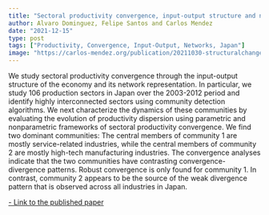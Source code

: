 ```yaml
---
title: "Sectoral productivity convergence, input-output structure and network communities in Japan"
author: Alvaro Dominguez, Felipe Santos and Carlos Mendez 
date: "2021-12-15"
type: post
tags: ["Productivity, Convergence, Input-Output, Networks, Japan"]
image: "https://carlos-mendez.org/publication/20211030-structuralchange/featured.jpg "
---
```



We study sectoral productivity convergence through the input-output structure of the economy and its network representation. In particular, we study 106 production sectors in Japan over the 2003-2012 period and identify highly interconnected sectors using community detection algorithms. We next characterize the dynamics of these communities by evaluating the evolution of productivity dispersion using parametric and nonparametric frameworks of sectoral productivity convergence. We find two dominant communities: The central members of community 1 are mostly service-related industries, while the central members of community 2 are mostly high-tech manufacturing industries. The convergence analyses indicate that the two communities have contrasting convergence-divergence patterns. Robust convergence is only found for community 1. In contrast, community 2 appears to be the source of the weak divergence pattern that is observed across all industries in Japan.



[- Link to the published paper](https://www.sciencedirect.com/science/article/pii/S0954349X21001442)









